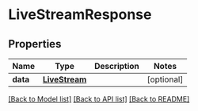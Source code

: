 # LiveStreamResponse

## Properties
Name | Type | Description | Notes
------------ | ------------- | ------------- | -------------
**data** | [**LiveStream**](LiveStream.md) |  | [optional] 

[[Back to Model list]](../README.md#documentation-for-models) [[Back to API list]](../README.md#documentation-for-api-endpoints) [[Back to README]](../README.md)


